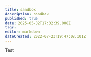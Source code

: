 ```yaml
---
title: sandbox
description: sandbox
published: true
date: 2025-05-02T17:32:39.008Z
tags: 
editor: markdown
dateCreated: 2022-07-23T19:47:08.101Z
---
```


Test